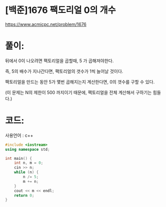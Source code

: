 # [백준]1676 팩도리얼 0의 개수

https://www.acmicpc.net/problem/1676

# 풀이:

뒤에서 0이 나오려면 팩토리얼을 곱할때, 5 가 곱해져야한다.



즉, 5의 배수가 지나간다면, 팩토리얼의 갯수가 1씩 늘어날 것이다.



팩토리얼을 만드는 동안 5가 몇번 곱해지는지 계산한다면, 0의 갯수를 구할 수 있다.



(이 문제는 N의 제한이 500 까지이기 때문에, 팩토리얼을 전체 계산해서 구하기는 힘들다.)





# **코드:**

사용언어 : c++
```c++
#include <iostream>
using namespace std;

int main() {
	int n, m = 0;
	cin >> n;
	while (n) {
		n /= 5;
		m += n;
	}
	cout << m << endl;
	return 0;
}
```

